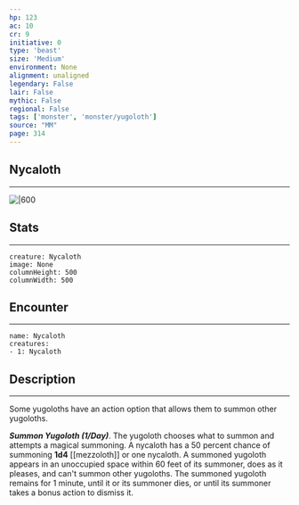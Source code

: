 ```yaml
---
hp: 123
ac: 10
cr: 9
initiative: 0
type: 'beast'    
size: 'Medium'
environment: None
alignment: unaligned
legendary: False
lair: False
mythic: False
regional: False
tags: ['monster', 'monster/yugoloth']
source: "MM"
page: 314
---
```


## Nycaloth
---

![|600](D:/Program%20Files/5e.tools/img/bestiary/MM/Nycaloth.jpg)

## Stats
---

```statblock
creature: Nycaloth
image: None
columnHeight: 500
columnWidth: 500
```

## Encounter
---

```encounter-table
name: Nycaloth
creatures:
- 1: Nycaloth
```

## Description
---


Some yugoloths have an action option that allows them to summon other yugoloths.

**_Summon Yugoloth (1/Day)_**. The yugoloth chooses what to summon and attempts a magical summoning.
A nycaloth has a 50 percent chance of summoning **1d4** [[mezzoloth]] or one nycaloth.
A summoned yugoloth appears in an unoccupied space within 60 feet of its summoner, does as it pleases, and can't summon other yugoloths. The summoned yugoloth remains for 1 minute, until it or its summoner dies, or until its summoner takes a bonus action to dismiss it.




